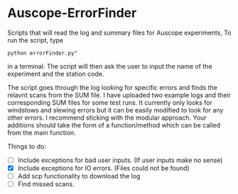 # Auscope-ErrorFinder
Scripts that will read the log and summary files for Auscope experiments,
To run the script, type 
```
python errorFinder.py"
```

in a terminal. The script will then ask the user to input the name of the experiment and the station code.

The script goes through the log looking for specific errors and finds the relavnt scans from the SUM file. I have uploaded two example logs and their corresponding SUM files for some test runs.
It currently only looks for windstows and slewing errors but it can be easily modified to look for any other errors. I recommend sticking with the modular approach. Your additions should take the form of a function/method which can be called from the main function.

Things to do:
- [ ] Include exceptions for bad user inputs. (If user inputs make no sense)
- [x] Include exceptions for IO errors. (Files could not be found)
- [ ] Add scp functionality to download the log
- [ ] Find missed scans.
